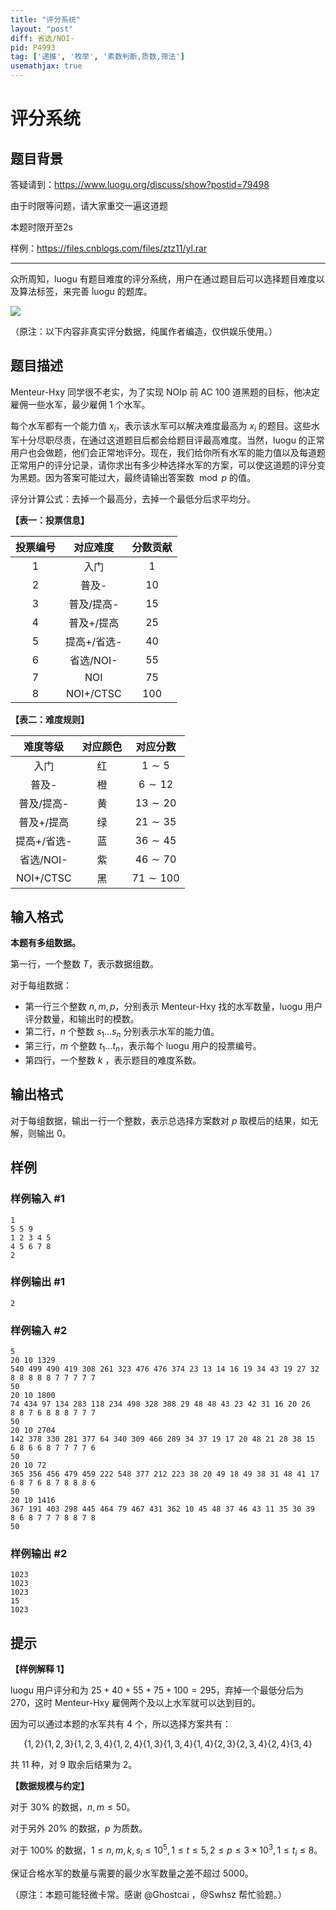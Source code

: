 ```yaml
---
title: "评分系统"
layout: "post"
diff: 省选/NOI-
pid: P4993
tag: ['递推', '枚举', '素数判断,质数,筛法']
usemathjax: true
---
```


# 评分系统
## 题目背景

答疑请到：https://www.luogu.org/discuss/show?postid=79498

由于时限等问题，请大家重交一遍这道题

本题时限开至2s

样例：https://files.cnblogs.com/files/ztz11/yl.rar

---

众所周知，luogu 有题目难度的评分系统，用户在通过题目后可以选择题目难度以及算法标签，来完善 luogu 的题库。

![](https://cdn.luogu.com.cn/upload/pic/40327.png)

（原注：以下内容非真实评分数据，纯属作者编造，仅供娱乐使用。）
## 题目描述

Menteur-Hxy 同学很不老实，为了实现 NOIp 前 AC $100$ 道黑题的目标，他决定雇佣一些水军，最少雇佣 $1$ 个水军。

每个水军都有一个能力值 $x_i$，表示该水军可以解决难度最高为 $x_i$ 的题目。这些水军十分尽职尽责，在通过这道题目后都会给题目评最高难度。当然，luogu 的正常用户也会做题，他们会正常地评分。现在，我们给你所有水军的能力值以及每道题正常用户的评分记录，请你求出有多少种选择水军的方案，可以使这道题的评分变为黑题。因为答案可能过大，最终请输出答案数 $\bmod p$ 的值。

评分计算公式：去掉一个最高分，去掉一个最低分后求平均分。

**【表一：投票信息】**

| 投票编号 | 对应难度 | 分数贡献 |
| :------: | :------: | :------: |
| $1$ | 入门 | $1$ |
| $2$ | 普及- | $10$ |
| $3$ | 普及/提高- | $15$ |
| $4$ | 普及+/提高 | $25$ |
| $5$ | 提高+/省选- | $40$ |
| $6$ | 省选/NOI- | $55$ |
| $7$ | NOI | $75$ |
| $8$ | NOI+/CTSC | $100$ |

**【表二：难度规则】**

| 难度等级 | 对应颜色 | 对应分数 |
| :------: | :------: | :------: |
| 入门 | 红 | $1\sim 5$ |
| 普及- | 橙 | $6\sim 12$ |
| 普及/提高- | 黄 | $13\sim 20$ |
| 普及+/提高 | 绿 | $21\sim 35$ |
| 提高+/省选- | 蓝 | $36\sim 45$ |
| 省选/NOI- | 紫 | $46\sim 70$ |
| NOI+/CTSC | 黑 | $71\sim 100$ |
## 输入格式

**本题有多组数据。**

第一行，一个整数 $T$，表示数据组数。

对于每组数据：

+ 第一行三个整数 $n, m, p$，分别表示 Menteur-Hxy 找的水军数量，luogu 用户评分数量，和输出时的模数。
+ 第二行，$n$ 个整数 $s_1 \dots s_n$ 分别表示水军的能力值。
+ 第三行，$m$ 个整数 $t_1 \dots t_n$，表示每个 luogu 用户的投票编号。
+ 第四行，一个整数 $k$ ，表示题目的难度系数。
## 输出格式

对于每组数据，输出一行一个整数，表示总选择方案数对 $p$ 取模后的结果，如无解，则输出 $0$。
## 样例

### 样例输入 #1
```
1
5 5 9
1 2 3 4 5
4 5 6 7 8
2
```
### 样例输出 #1
```
2
```
### 样例输入 #2
```
5
20 10 1329
540 499 490 419 308 261 323 476 476 374 23 13 14 16 19 34 43 19 27 32 
8 8 8 8 8 7 7 7 7 7 
50
20 10 1800
74 434 97 134 283 118 234 498 328 388 29 48 48 43 23 42 31 16 20 26 
8 8 7 6 8 8 8 7 7 7 
50
20 10 2704
142 378 330 281 377 64 340 309 466 289 34 37 19 17 20 48 21 28 38 15 
6 8 6 6 8 7 7 7 7 6 
50
20 10 72
365 356 456 479 459 222 548 377 212 223 38 20 49 18 49 38 31 48 41 17 
6 8 7 6 8 7 8 8 8 6 
50
20 10 1416
367 191 403 298 445 464 79 467 431 362 10 45 48 37 46 43 11 35 30 39 
8 6 8 7 7 7 8 8 7 8 
50
```
### 样例输出 #2
```
1023
1023
1023
15
1023
```
## 提示

**【样例解释 $1$】**

luogu 用户评分和为 $25+40+55+75+100=295$，弃掉一个最低分后为 $270$，这时 Menteur-Hxy 雇佣两个及以上水军就可以达到目的。

因为可以通过本题的水军共有 $4$ 个，所以选择方案共有：

$$\{1,2\}\{1,2,3\}\{1,2,3,4\}\{1,2,4\}\{1,3\}\{1,3,4\}\{1,4\}\{2,3\}\{2,3,4\}\{2,4\}\{3,4\}$$

共 $11$ 种，对 $9$ 取余后结果为 $2$。

**【数据规模与约定】**

对于 $30\%$ 的数据，$n, m \leq 50$。

对于另外 $20\%$ 的数据，$p$ 为质数。

对于 $100\%$ 的数据，$1 \leq n, m, k,s_i \leq 10^5, 1 \leq t \leq 5, 2 \leq p \leq 3 \times 10^3, 1 \leq t_i \leq 8$。

保证合格水军的数量与需要的最少水军数量之差不超过 $5000$。

（原注：本题可能轻微卡常。感谢 @Ghostcai ，@Swhsz 帮忙验题。）
